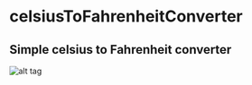 # celsiusToFahrenheitConverter

Simple celsius to Fahrenheit converter
---


![alt tag](https://ibb.co/ZcLySnG "converter")

